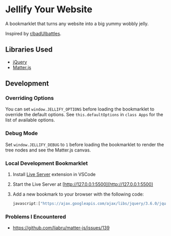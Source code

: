 # Jellify Your Website

A bookmarklet that turns any website into a big yummy wobbly jelly.

Inspired by [r/badUIbattles](https://www.reddit.com/r/baduibattles).

## Libraries Used

- [jQuery](https://jquery.com/)
- [Matter.js](https://brm.io/matter-js/)

## Development

### Overriding Options

You can set `window.JELLIFY_OPTIONS` before loading the bookmarklet to override
the default options. See `this.defaultOptions` in `class Apps` for the list of
available options.

### Debug Mode

Set `window.JELLIFY_DEBUG` to `1` before loading the bookmarklet to render the
tree nodes and see the Matter.js canvas.

### Local Development Bookmarklet

1. Install [Live Server](https://marketplace.visualstudio.com/items?itemName=ritwickdey.LiveServer)
   extension in VSCode
2. Start the Live Server at [http://127.0.0.1:5500](http://127.0.0.1:5500)
3. Add a new bookmark to your browser with the following code:

    ```javascript
    javascript:["https://ajax.googleapis.com/ajax/libs/jquery/3.6.0/jquery.min.js","https://cdn.jsdelivr.net/npm/matter-js@0.17.1/build/matter.min.js","http://localhost:5500/src/jellify.js"].forEach(t=>{const e=document.getElementsByTagName("head")[0],a=document.createElement("script");a.src=t,e.appendChild(a)});
    ```

### Problems I Encountered

- https://github.com/liabru/matter-js/issues/139
